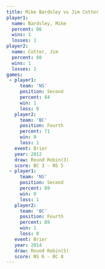 ```yaml
---
title: Mike Bardsley vs Jim Cotter
player1:              
  name: Bardsley, Mike
  percent: 86         
  wins: 1             
  losses: 1           
player2:              
  name: Cotter, Jim   
  percent: 80         
  wins: 1             
  losses: 1           
games:
 - player1:          
     team: 'NS'      
     position: Second
     percent: 84     
     win: 1          
     loss: 0         
   player2:          
     team: 'BC'      
     position: Fourth
     percent: 71     
     win: 0          
     loss: 1         
   event: Brier        
   year: 2012          
   draw: Round Robin(3)
   score: BC 3 - NS 5  
 - player1:          
     team: 'NS'      
     position: Second
     percent: 89     
     win: 0          
     loss: 1         
   player2:          
     team: 'BC'      
     position: Fourth
     percent: 89     
     win: 1          
     loss: 0         
   event: Brier        
   year: 2014          
   draw: Round Robin(5)
   score: NS 6 - BC 8  
---
```

